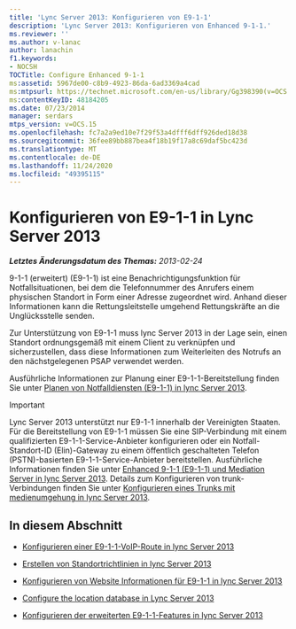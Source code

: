 ```yaml
---
title: 'Lync Server 2013: Konfigurieren von E9-1-1'
description: 'Lync Server 2013: Konfigurieren von Enhanced 9-1-1.'
ms.reviewer: ''
ms.author: v-lanac
author: lanachin
f1.keywords:
- NOCSH
TOCTitle: Configure Enhanced 9-1-1
ms:assetid: 5967de00-c8b9-4923-86da-6ad3369a4cad
ms:mtpsurl: https://technet.microsoft.com/en-us/library/Gg398390(v=OCS.15)
ms:contentKeyID: 48184205
ms.date: 07/23/2014
manager: serdars
mtps_version: v=OCS.15
ms.openlocfilehash: fc7a2a9ed10e7f29f53a4dfff6dff926ded18d38
ms.sourcegitcommit: 36fee89bb887bea4f18b19f17a8c69daf5bc423d
ms.translationtype: MT
ms.contentlocale: de-DE
ms.lasthandoff: 11/24/2020
ms.locfileid: "49395115"
---
```

# <a name="configure-enhanced-9-1-1-in-lync-server-2013"></a>Konfigurieren von E9-1-1 in Lync Server 2013

<div data-xmlns="http://www.w3.org/1999/xhtml">

<div class="topic" data-xmlns="http://www.w3.org/1999/xhtml" data-msxsl="urn:schemas-microsoft-com:xslt" data-cs="https://msdn.microsoft.com/">

<div data-asp="https://msdn2.microsoft.com/asp">



</div>

<div id="mainSection">

<div id="mainBody">

<span> </span>

_**Letztes Änderungsdatum des Themas:** 2013-02-24_

9-1-1 (erweitert) (E9-1-1) ist eine Benachrichtigungsfunktion für Notfallsituationen, bei dem die Telefonnummer des Anrufers einem physischen Standort in Form einer Adresse zugeordnet wird. Anhand dieser Informationen kann die Rettungsleitstelle umgehend Rettungskräfte an die Unglücksstelle senden.

Zur Unterstützung von E9-1-1 muss lync Server 2013 in der Lage sein, einen Standort ordnungsgemäß mit einem Client zu verknüpfen und sicherzustellen, dass diese Informationen zum Weiterleiten des Notrufs an den nächstgelegenen PSAP verwendet werden.

Ausführliche Informationen zur Planung einer E9-1-1-Bereitstellung finden Sie unter [Planen von Notfalldiensten (E9-1-1) in lync Server 2013](lync-server-2013-planning-for-emergency-services-e9-1-1.md).

<div>


> [!IMPORTANT]  
> Lync Server 2013 unterstützt nur E9-1-1 innerhalb der Vereinigten Staaten. Für die Bereitstellung von E9-1-1 müssen Sie eine SIP-Verbindung mit einem qualifizierten E9-1-1-Service-Anbieter konfigurieren oder ein Notfall-Standort-ID (Elin)-Gateway zu einem öffentlich geschalteten Telefon (PSTN)-basierten E9-1-1-Service-Anbieter bereitstellen. Ausführliche Informationen finden Sie unter <A href="lync-server-2013-enhanced-9-1-1-e9-1-1-and-mediation-server.md">Enhanced 9-1-1 (E9-1-1) und Mediation Server in lync Server 2013</A>. Details zum Konfigurieren von trunk-Verbindungen finden Sie unter <A href="lync-server-2013-configure-a-trunk-with-media-bypass.md">Konfigurieren eines Trunks mit medienumgehung in lync Server 2013</A>.



</div>

<div>

## <a name="in-this-section"></a>In diesem Abschnitt

  - [Konfigurieren einer E9-1-1-VoIP-Route in lync Server 2013](lync-server-2013-configure-an-e9-1-1-voice-route.md)

  - [Erstellen von Standortrichtlinien in lync Server 2013](lync-server-2013-create-location-policies.md)

  - [Konfigurieren von Website Informationen für E9-1-1 in lync Server 2013](lync-server-2013-configure-site-information-for-e9-1-1.md)

  - [Configure the location database in Lync Server 2013](lync-server-2013-configure-the-location-database.md)

  - [Konfigurieren der erweiterten E9-1-1-Features in lync Server 2013](lync-server-2013-configure-advanced-e9-1-1-features.md)

</div>

</div>

<span> </span>

</div>

</div>

</div>

